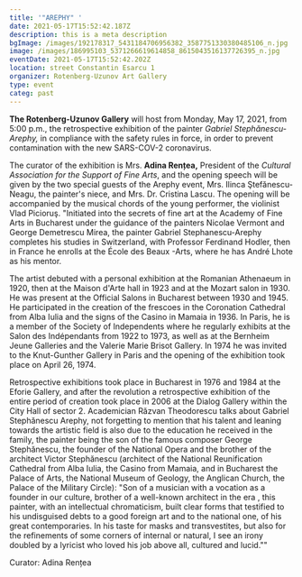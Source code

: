 ```yaml
---
title: '"AREPHY" '
date: 2021-05-17T15:52:42.187Z
description: this is a meta description
bgImage: /images/192178317_5431184706956382_3587751330380485106_n.jpg
image: /images/186995103_5371266619614858_8615043516137726395_n.jpg
eventDate: 2021-05-17T15:52:42.202Z
location: street Constantin Esarcu 1
organizer: Rotenberg-Uzunov Art Gallery
type: event
categ: past
---
```

**The Rotenberg-Uzunov Gallery** will host from Monday, May 17, 2021, from 5:00 p.m., the retrospective exhibition of the painter *Gabriel Stephănescu-Arephy,* in compliance with the safety rules in force, in order to prevent contamination with the new SARS-COV-2 coronavirus.


The curator of the exhibition is Mrs. **Adina Rențea,** President of the *Cultural Association for the Support of Fine Arts*, and the opening speech will be given by the two special guests of the Arephy event, Mrs. Ilinca Ştefănescu-Neagu, the painter's niece, and Mrs. Dr. Cristina Lascu.
The opening will be accompanied by the musical chords of the young performer, the violinist Vlad Picioruş.
"Initiated into the secrets of fine art at the Academy of Fine Arts in Bucharest under the guidance of the painters Nicolae Vermont and George Demetrescu Mirea, the painter Gabriel Stephanescu-Arephy completes his studies in Switzerland, with Professor Ferdinand Hodler, then in France he enrolls at the École des Beaux -Arts, where he has André Lhote as his mentor.


The artist debuted with a personal exhibition at the Romanian Athenaeum in 1920, then at the Maison d'Arte hall in 1923 and at the Mozart salon in 1930. He was present at the Official Salons in Bucharest between 1930 and 1945. He participated in the creation of the frescoes in the Coronation Cathedral from Alba Iulia and the signs of the Casino in Mamaia in 1936. In Paris, he is a member of the Society of Independents where he regularly exhibits at the Salon des Indépendants from 1922 to 1973, as well as at the Bernheim Jeune Galleries and the Valerie Marie Brisot Gallery. In 1974 he was invited to the Knut-Gunther Gallery in Paris and the opening of the exhibition took place on April 26, 1974.


Retrospective exhibitions took place in Bucharest in 1976 and 1984 at the Eforie Gallery, and after the revolution a retrospective exhibition of the entire period of creation took place in 2006 at the Dialog Gallery within the City Hall of sector 2.
Academician Răzvan Theodorescu talks about Gabriel Stephănescu Arephy, not forgetting to mention that his talent and leaning towards the artistic field is also due to the education he received in the family, the painter being the son of the famous composer George Stephănescu, the founder of the National Opera and the brother of the architect Victor Stephănescu (architect of the National Reunification Cathedral from Alba Iulia, the Casino from Mamaia, and in Bucharest the Palace of Arts, the National Museum of Geology, the Anglican Church, the Palace of the Military Circle): "Son of a musician with a vocation as a founder in our culture, brother of a well-known architect in the era , this painter, with an intellectual chromaticism, built clear forms that testified to his undisguised debts to a good foreign art and to the national one, of his great contemporaries. In his taste for masks and transvestites, but also for the refinements of some corners of internal or natural, I see an irony doubled by a lyricist who loved his job above all, cultured and lucid.""

Curator: Adina Rențea